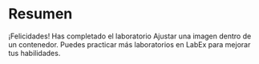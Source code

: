 # Resumen

¡Felicidades! Has completado el laboratorio Ajustar una imagen dentro de un contenedor. Puedes practicar más laboratorios en LabEx para mejorar tus habilidades.
